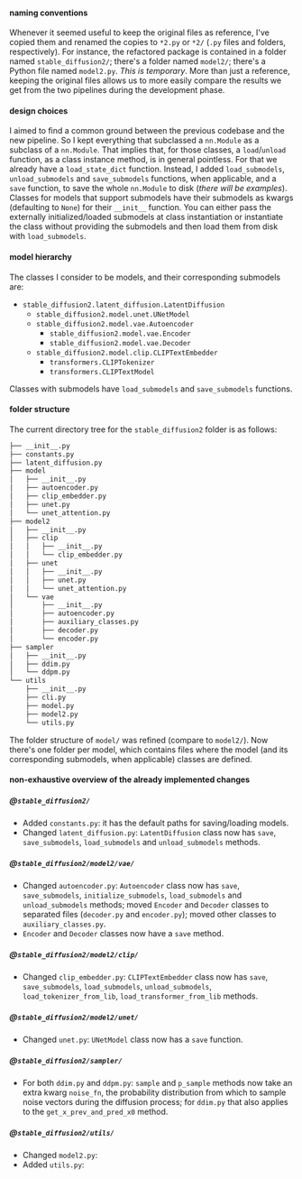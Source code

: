 #### naming conventions
Whenever it seemed useful to keep the original files as reference, I've copied them and renamed the copies to `*2.py` or `*2/` (`.py` files and folders, respectively). For instance, the refactored package is contained in a folder named `stable_diffusion2/`; there's a folder named `model2/`; there's a Python file named `model2.py`. *This is temporary*. More than just a reference, keeping the original files allows us to more easily compare the results we get from the two pipelines during the development phase.

#### design choices
I aimed to find a common ground between the previous codebase and the new pipeline. So I kept everything that subclassed a `nn.Module` as a subclass of a `nn.Module`. That implies that, for those classes, a `load`/`unload` function, as a class instance method, is in general pointless. For that we already have a `load_state_dict` function. Instead, I added `load_submodels`, `unload_submodels` and `save_submodels` functions, when applicable, and a `save` function, to save the whole `nn.Module` to disk (*there will be examples*).
Classes for models that support submodels have their submodels as kwargs (defaulting to `None`) for their `__init__` function. You can either pass the externally initialized/loaded submodels at class instantiation or instantiate the class without providing the submodels and then load them from disk with `load_submodels`.


#### model hierarchy

The classes I consider to be models, and their corresponding submodels are:
- `stable_diffusion2.latent_diffusion.LatentDiffusion` 
  - `stable_diffusion2.model.unet.UNetModel`
  - `stable_diffusion2.model.vae.Autoencoder`
    - `stable_diffusion2.model.vae.Encoder`
    - `stable_diffusion2.model.vae.Decoder`
  - `stable_diffusion2.model.clip.CLIPTextEmbedder`
    - `transformers.CLIPTokenizer`
    - `transformers.CLIPTextModel`

Classes with submodels have `load_submodels` and `save_submodels` functions.


#### folder structure
The current directory tree for the `stable_diffusion2` folder is as follows:

```bash
├── __init__.py
├── constants.py
├── latent_diffusion.py
├── model
│   ├── __init__.py
│   ├── autoencoder.py
│   ├── clip_embedder.py
│   ├── unet.py
│   └── unet_attention.py
├── model2
│   ├── __init__.py
│   ├── clip
│   │   ├── __init__.py
│   │   └── clip_embedder.py
│   ├── unet
│   │   ├── __init__.py
│   │   ├── unet.py
│   │   └── unet_attention.py
│   └── vae
│       ├── __init__.py
│       ├── autoencoder.py
│       ├── auxiliary_classes.py
│       ├── decoder.py
│       └── encoder.py
├── sampler
│   ├── __init__.py
│   ├── ddim.py
│   └── ddpm.py
└── utils
    ├── __init__.py
    ├── cli.py
    ├── model.py
    ├── model2.py
    └── utils.py
```
The folder structure of `model/` was refined (compare to `model2/`). Now there's one folder per model, which contains files where the model (and its corresponding submodels, when applicable) classes are defined.

#### non-exhaustive overview of the already implemented changes

##### @`stable_diffusion2/` 
- Added `constants.py`: it has the default paths for saving/loading models.
- Changed `latent_diffusion.py`: `LatentDiffusion` class now has `save`, `save_submodels`, `load_submodels` and `unload_submodels` methods.

##### @`stable_diffusion2/model2/vae/`
- Changed `autoencoder.py`: `Autoencoder` class now has `save`, `save_submodels`, `initialize_submodels`, `load_submodels` and `unload_submodels` methods; moved `Encoder` and `Decoder` classes to separated files (`decoder.py` and `encoder.py`); moved other classes to `auxiliary_classes.py`.
- `Encoder` and `Decoder` classes now have a `save` method.

##### @`stable_diffusion2/model2/clip/`
- Changed `clip_embedder.py`: `CLIPTextEmbedder` class now has `save`, `save_submodels`, `load_submodels`, `unload_submodels`, `load_tokenizer_from_lib`, `load_transformer_from_lib` methods.

##### @`stable_diffusion2/model2/unet/`
- Changed `unet.py`: `UNetModel` class now has a `save` function.

##### @`stable_diffusion2/sampler/`
- For both `ddim.py` and `ddpm.py`: `sample` and `p_sample` methods now take an extra kwarg `noise_fn`, the probability distribution from which to sample noise vectors during the diffusion process; for `ddim.py` that also applies to the `get_x_prev_and_pred_x0` method.

##### @`stable_diffusion2/utils/`
- Changed `model2.py`:
- Added `utils.py`: